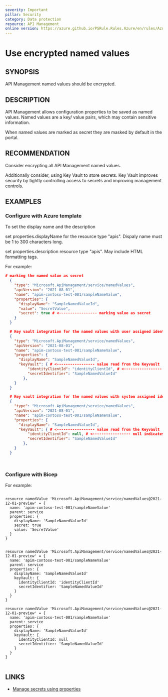 ```yaml
---
severity: Important
pillar: Security
category: Data protection
resource: API Management
online version: https://azure.github.io/PSRule.Rules.Azure/en/rules/Azure.APIM.EncryptValues/
---
```


# Use encrypted named values

## SYNOPSIS

API Management named values should be encrypted.

## DESCRIPTION

API Management allows configuration properties to be saved as named values.
Named values are a key/ value pairs, which may contain sensitive information.

When named values are marked as secret they are masked by default in the portal.

## RECOMMENDATION

Consider encrypting all API Management named values.

Additionally consider, using Key Vault to store secrets.
Key Vault improves security by tightly controlling access to secrets and improving management controls.

## EXAMPLES

### Configure with Azure template

To set the display name and the description

set properties.displayName	for the resource type "apis". Dispaly name must be 1 to 300 characters long.

set	properties.description resource type "apis". May include HTML formatting tags.

For example:

```json
# marking the named value as secret
  {
    "type": "Microsoft.ApiManagement/service/namedValues",
    "apiVersion": "2021-08-01",
    "name": "apim-contoso-test-001/sampleNameValue",
    "properties": {
      "displayName": "SampleNamedValueId",
      "value": "SecretValue",
      "secret": true # <----------------- marking value as secret  
    }
  }

  # Key vault integration for the named values with user assigned identity
  {
    "type": "Microsoft.ApiManagement/service/namedValues",
    "apiVersion": "2021-08-01",
    "name": "apim-contoso-test-001/sampleNameValue",
    "properties": {
      "displayName": "SampleNamedValueId",
      "keyVault": { # <----------------- value read from the Keyvault
          "identityClientId": "identityClientId", # <----------------- client id of the user assigned identity 
          "secretIdentifier": "SampleNamedValueId"
        },  
    }
  }

  # Key vault integration for the named values with system assigned identity
  {
    "type": "Microsoft.ApiManagement/service/namedValues",
    "apiVersion": "2021-08-01",
    "name": "apim-contoso-test-001/sampleNameValue",
    "properties": {
      "displayName": "SampleNamedValueId",
      "keyVault": { # <----------------- value read from the Keyvault
          "identityClientId": null, # <----------------- null indicates to use the system assigned identity 
          "secretIdentifier": "SampleNamedValueId"
        },  
    }
  }




```

### Configure with Bicep

For example:

```bicep

resource namedValue 'Microsoft.ApiManagement/service/namedValues@2021-12-01-preview' = {
  name: 'apim-contoso-test-001/sampleNameValue'
  parent: service
  properties: {
    displayName: 'SampleNamedValueId'
    secret: true
    value: 'SecretValue'
  }
}


resource namedValue 'Microsoft.ApiManagement/service/namedValues@2021-12-01-preview' = {
  name: 'apim-contoso-test-001/sampleNameValue'
  parent: service
  properties: {
    displayName: 'SampleNamedValueId'
    keyVault: {
      identityClientId: 'identityClientId'
      secretIdentifier: 'SampleNamedValueId'
    }
  }
}

resource namedValue 'Microsoft.ApiManagement/service/namedValues@2021-12-01-preview' = {
  name: 'apim-contoso-test-001/sampleNameValue'
  parent: service
  properties: {
    displayName: 'SampleNamedValueId'
    keyVault: {
      identityClientId: null
      secretIdentifier: 'SampleNamedValueId'
    }
  }
}


```

## LINKS

- [Manage secrets using properties](https://docs.microsoft.com/azure/api-management/api-management-howto-properties)

